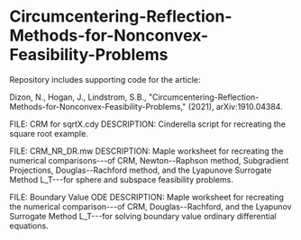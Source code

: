 # Circumcentering-Reflection-Methods-for-Nonconvex-Feasibility-Problems
Repository includes supporting code for the article:

Dizon, N., Hogan, J., Lindstrom, S.B., "Circumcentering-Reflection-Methods-for-Nonconvex-Feasibility-Problems," (2021), arXiv:1910.04384.

FILE: CRM for sqrtX.cdy
DESCRIPTION: Cinderella script for recreating the square root example.

FILE: CRM_NR_DR.mw
DESCRIPTION: Maple worksheet for recreating the numerical comparisons---of CRM, Newton--Raphson method, Subgradient Projections, Douglas--Rachford method, and the Lyapunove Surrogate Method L_T---for sphere and subspace feasibility problems.

FILE: Boundary Value ODE
DESCRIPTION: Maple worksheet for recreating the numerical comparison---of CRM, Douglas--Rachford, and the Lyapunov Surrogate Method L_T---for solving boundary value ordinary differential equations.

